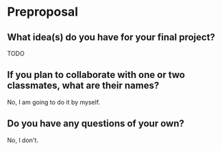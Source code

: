 # Preproposal

## What idea(s) do you have for your final project?

TODO

## If you plan to collaborate with one or two classmates, what are their names?

No, I am going to do it by myself.

## Do you have any questions of your own?

No, I don't.
